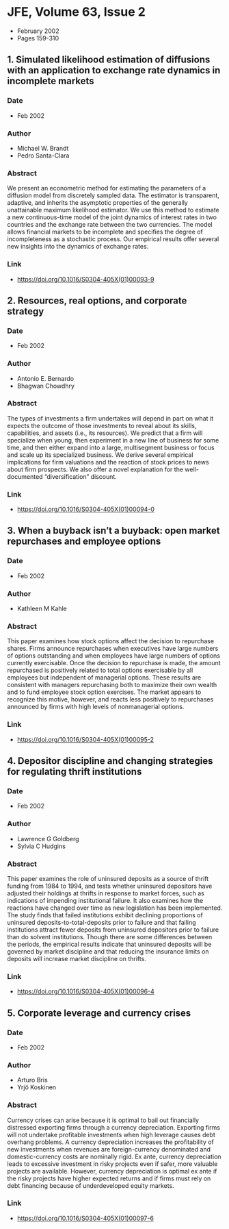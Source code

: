 # JFE, Volume 63, Issue 2
- February 2002
- Pages 159-310

## 1. Simulated likelihood estimation of diffusions with an application to exchange rate dynamics in incomplete markets
### Date
- Feb 2002
### Author
- Michael W. Brandt
- Pedro Santa-Clara
### Abstract
We present an econometric method for estimating the parameters of a diffusion model from discretely sampled data. The estimator is transparent, adaptive, and inherits the asymptotic properties of the generally unattainable maximum likelihood estimator. We use this method to estimate a new continuous-time model of the joint dynamics of interest rates in two countries and the exchange rate between the two currencies. The model allows financial markets to be incomplete and specifies the degree of incompleteness as a stochastic process. Our empirical results offer several new insights into the dynamics of exchange rates.
### Link
- https://doi.org/10.1016/S0304-405X(01)00093-9

## 2. Resources, real options, and corporate strategy
### Date
- Feb 2002
### Author
- Antonio E. Bernardo
- Bhagwan Chowdhry
### Abstract
The types of investments a firm undertakes will depend in part on what it expects the outcome of those investments to reveal about its skills, capabilities, and assets (i.e., its resources). We predict that a firm will specialize when young, then experiment in a new line of business for some time, and then either expand into a large, multisegment business or focus and scale up its specialized business. We derive several empirical implications for firm valuations and the reaction of stock prices to news about firm prospects. We also offer a novel explanation for the well-documented “diversification” discount.
### Link
- https://doi.org/10.1016/S0304-405X(01)00094-0

## 3. When a buyback isn’t a buyback: open market repurchases and employee options
### Date
- Feb 2002
### Author
- Kathleen M Kahle
### Abstract
This paper examines how stock options affect the decision to repurchase shares. Firms announce repurchases when executives have large numbers of options outstanding and when employees have large numbers of options currently exercisable. Once the decision to repurchase is made, the amount repurchased is positively related to total options exercisable by all employees but independent of managerial options. These results are consistent with managers repurchasing both to maximize their own wealth and to fund employee stock option exercises. The market appears to recognize this motive, however, and reacts less positively to repurchases announced by firms with high levels of nonmanagerial options.
### Link
- https://doi.org/10.1016/S0304-405X(01)00095-2

## 4. Depositor discipline and changing strategies for regulating thrift institutions
### Date
- Feb 2002
### Author
- Lawrence G Goldberg
- Sylvia C Hudgins
### Abstract
This paper examines the role of uninsured deposits as a source of thrift funding from 1984 to 1994, and tests whether uninsured depositors have adjusted their holdings at thrifts in response to market forces, such as indications of impending institutional failure. It also examines how the reactions have changed over time as new legislation has been implemented. The study finds that failed institutions exhibit declining proportions of uninsured deposits-to-total-deposits prior to failure and that failing institutions attract fewer deposits from uninsured depositors prior to failure than do solvent institutions. Though there are some differences between the periods, the empirical results indicate that uninsured deposits will be governed by market discipline and that reducing the insurance limits on deposits will increase market discipline on thrifts.
### Link
- https://doi.org/10.1016/S0304-405X(01)00096-4

## 5. Corporate leverage and currency crises
### Date
- Feb 2002
### Author
- Arturo Bris
- Yrjö Koskinen
### Abstract
Currency crises can arise because it is optimal to bail out financially distressed exporting firms through a currency depreciation. Exporting firms will not undertake profitable investments when high leverage causes debt overhang problems. A currency depreciation increases the profitability of new investments when revenues are foreign-currency denominated and domestic-currency costs are nominally rigid. Ex ante, currency depreciation leads to excessive investment in risky projects even if safer, more valuable projects are available. However, currency depreciation is optimal ex ante if the risky projects have higher expected returns and if firms must rely on debt financing because of underdeveloped equity markets.
### Link
- https://doi.org/10.1016/S0304-405X(01)00097-6

